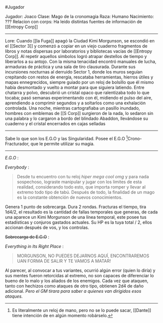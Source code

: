 #Jugador 

Jugador: Joaco
Clase: Mago de la cronomagia
Raza: Humano
Nacimiento: ???
Relacion con corps: Ha leido distintas fuentes de información de [[Entropy Corp]]

---

Lore: Cuando [[la Fuga]] apagó la Ciudad Kimi Morgunson, se escondió en el [[Sector 3]] y comenzó a copiar en un viejo cuaderno fragmentos de libros y notas dispersas por laboratorios y bibliotecas vacías de [[Entropy Corp]]. Al repetir aquellos símbolos logró atrapar destellos de tiempo y liberarlos a su antojo. Con la misma tenacidad encontró manuales de lucha, armaduras de práctica y una sala de tiro clausurada. Durante sus incursiones nocturnas al derruido Sector 1, donde los muros seguían crepitando con restos de energía, rescataba herramientas, hierros útiles y mapas ennegrecidos, siempre guiado por un reloj de bolsillo que él mismo había desmontado y vuelto a montar para que siguiera latiendo. Entre chatarra y polvo, descubrió un cristal opaco que ralentizaba todo lo que tocaba; pasó semanas experimentando con él, midiendo el pulso del aire, aprendiendo a comprimir segundos y a soltarlos como una exhalación controlada. Una noche, mientras cartografiaba un pasillo inundado, hombres con emblemas de [[S Corp]] surgieron de la nada, lo sedaron sin una palabra y lo cargaron a bordo del blindado Abaddon, llevándose su cuaderno y el cristal encerrados en cajas selladas

---

Sabe lo que son los E.G.O y las Singularidad.
Posee el E.G.O [^1]Crono-Fracturador, que le permite utilizar su magia.


---


_E.G.O_ :

*Everybody* :

> Desde tu encuentro con tu reloj _hiper mega cool omg_ y para nada sospechoso, lograste manipular y jugar con los limites de esta realidad, considerando todo esto, que importa romper y llevar al extremo todo tipo de tabú. Después de todo, la finalidad de un mago es la constante obtención de nuevos conocimientos.

Genera 1 punto de sobrecarga.
Dura 2 rondas.
Fracturas el tiempo, tira 1d4/2, el resultado es la cantidad de fallas temporales que generas, de cada una aparece un Kimi Morgunson de una línea temporal, este posee tus estadísticas y conjuros gastados actuales. Su HP es la tuya total / 2, ellos accionan después de vos, y los controlas.

~~Sobrecarga de E.G.O~~ :

*Everything in Its Right Place* : 

> MORGUNSON, NO PUEDES DEJARNOS AQUÍ, ENCONTRAREMOS UAN FORMA DE SALIR Y TE VAMOS A MATAR!

Al parecer, al convocar a tus variantes, ocurrió algún error (quien lo diría) y sus mentes fueron retorcidas al extremo, no son capaces de diferenciar lo bueno de lo malo y los aliados de los enemigos. Cada vez que ataquen, tanto con hechizos como ataques de otro tipo, obtienen 2d4 de daño adicional. *Pero el GM tirara para saber a quienes van dirigidos esos ataques.*

[^1]: Es literalmente un reloj de mano, pero no se lo puede sacar, [[Dante]] tiene intención de en algún momento robárselo.
